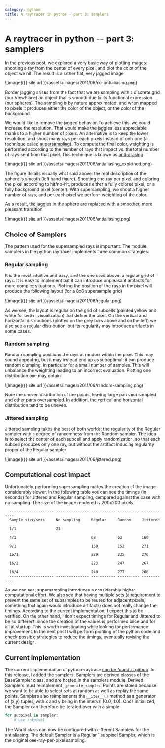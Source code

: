 ```yaml
---
category: python
title: A raytracer in python - part 3: samplers
---
```

A raytracer in python -- part 3: samplers
=========================================

In the previous post, we explored a very basic way of plotting images:
shooting a ray from the center of every pixel, and plot the color of the
object we hit. The result is a rather flat, very jagged image

![image]({{ site.url }}/assets/images/2011/06/no-antialiasing.png)

Border jagging arises from the fact that we are sampling with a discrete
grid (our ViewPlane) an object that is smooth due to its functional
expression (our spheres). The sampling is by nature approximated, and
when mapped to pixels it produces either the color of the object, or the
color of the background.

We would like to remove the jagged behavior. To achieve this, we could
increase the resolution. That would make the jaggies less appreciable
thanks to a higher number of pixels. An alternative is to keep the lower
resolution, and shoot many rays per each pixels instead of only one (a
technique called
[supersampling](http://en.wikipedia.org/wiki/Supersampling)). To compute
the final color, weighting is performed according to the number of rays
that impact vs. the total number of rays sent from that pixel. This
technique is known as
[anti-aliasing](http://en.wikipedia.org/wiki/Anti-aliasing).

![image]({{ site.url }}/assets/images/2011/06/antialiasing_explained.png)

The figure details visually what said above: the real description of the
sphere is smooth (left hand figure). Shooting one ray per pixel, and
coloring the pixel according to hit/no-hit, produces either a fully
colored pixel, or a fully background pixel (center). With supersampling,
we shoot a higher number of rays, and per each pixel we perform
weighting of the color.

As a result, the jaggies in the sphere are replaced with a smoother,
more pleasant transition

![image]({{ site.url }}/assets/images/2011/06/antialiasing.png)

Choice of Samplers
------------------

The pattern used for the supersampled rays is important. The module
samplers in the python raytracer implements three common strategies.

### Regular sampling

It is the most intuitive and easy, and the one used above: a regular
grid of rays. It is easy to implement but it can introduce unpleasant
artifacts for more complex situations. Plotting the position of the rays
in the pixel will produce the following layout (for a 8x8 supersample
grid)

![image]({{ site.url }}/assets/images/2011/06/regular.png)

As we see, the layout is regular on the grid of subcells (painted yellow
and white for better visualization) that define the pixel. On the
vertical and horizontal distributions (plotted on the grey bars above
and on the left) we also see a regular distribution, but its regularity
may introduce artifacts in some cases.

### Random sampling

Random sampling positions the rays at random within the pixel. This may
sound appealing, but it may instead end up as suboptimal: it can produce
random clumping, in particular for a small number of samples. This will
unbalance the weighting leading to an incorrect evaluation. Plotting one
distribution one may obtain

![image]({{ site.url }}/assets/images/2011/06/random-sampling.png)

Note the uneven distribution of the points, leaving large parts not
sampled and other parts oversampled. In addition, the vertical and
horizontal distribution tend to be uneven.

### Jittered sampling

Jittered sampling takes the best of both worlds: the regularity of the
Regular sampler with a degree of randomness from the Random sampler. The
idea is to select the center of each subcell and apply randomization, so
that each subcell produces only one ray, but without the artifact
inducing regularity proper of the Regular sampler.

![image]({{ site.url }}/assets/images/2011/06/jittered.png)

Computational cost impact
-------------------------

Unfortunately, performing supersampling makes the creation of the image
considerably slower. In the following table you can see the timings (in
seconds) for Jittered and Regular sampling, compared against the case
with no sampling. The size of the image rendered is 200x200 pixels.

```
  -------------------- --------------- ----------- ---------- ------------
  Sample size/sets     No sampling     Regular     Random     Jittered

  1/1                  23                                     

  4/1                                  68          63         160

  9/1                                  158         152        271

  16/1                                 229         235        276

  16/2                                 223         247        267

  16/4                                 240         277        260
  -------------------- --------------- ----------- ---------- ------------
```

As we can see, supersampling introduces a considerably higher
computational effort. We also see that having multiple sets (a
requirement to prevent the same set of subsamples to be reused for
adjacent pixels, something that again would introduce artifacts) does
not really change the timings. According to the current implementation,
I expect this to be verified. On the other hand, I don\'t expect timings
for Regular and Jittered to be so different, since the creation of the
values is performed once and for all at startup. This is worth
investigating while looking for performance improvement. In the next
post I will perform profiling of the python code and check possible
strategies to reduce the timings, eventually revising the current
design.

Current implementation
----------------------

The current implementation of python-raytrace [can be found at github](https://github.com/stefanoborini/python-raytrace/commit/00de858590b76929d216bfe0d53605ddcbde8548).
In this release, I added the samplers. Samplers are derived classes of
the BaseSampler class, and are hosted in the samplers module. Derived
Samplers must reimplement `_generate_samples`. Points are stored because
we want to be able to select sets at random as well as replay the same
points. Samplers also reimplements the `__iter__()` method as a
generator of (x,y) tuples, with x and y being in the interval \[0.0,
1.0). Once initialized, the Sampler can therefore be iterated over with
a simple

```python
for subpixel in sampler:
    # use subpixel
```

The World class can now be configured with different Samplers for the
antialiasing. The default Sampler is a Regular 1 subpixel Sampler, which
is the original one-ray-per-pixel sampling.
